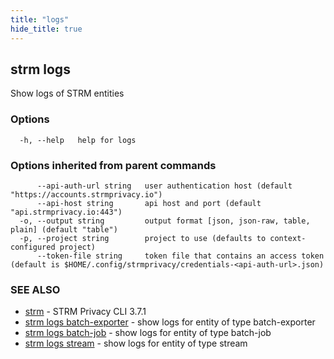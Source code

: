 ```yaml
---
title: "logs"
hide_title: true
---
```

## strm logs

Show logs of STRM entities

### Options

```
  -h, --help   help for logs
```

### Options inherited from parent commands

```
      --api-auth-url string   user authentication host (default "https://accounts.strmprivacy.io")
      --api-host string       api host and port (default "api.strmprivacy.io:443")
  -o, --output string         output format [json, json-raw, table, plain] (default "table")
  -p, --project string        project to use (defaults to context-configured project)
      --token-file string     token file that contains an access token (default is $HOME/.config/strmprivacy/credentials-<api-auth-url>.json)
```

### SEE ALSO

* [strm](docs/04-reference/01-cli-reference/strm/index.md)	 - STRM Privacy CLI 3.7.1
* [strm logs batch-exporter](docs/04-reference/01-cli-reference/strm/logs/batch-exporter.md)	 - show logs for entity of type batch-exporter
* [strm logs batch-job](docs/04-reference/01-cli-reference/strm/logs/batch-job.md)	 - show logs for entity of type batch-job
* [strm logs stream](docs/04-reference/01-cli-reference/strm/logs/stream.md)	 - show logs for entity of type stream

